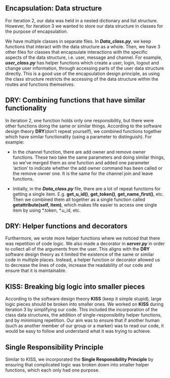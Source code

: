 ## Encapsulation: Data structure

For iteration 2, our data was held in a nested dictionary and list structure. However, for iteration 3 we wanted to store our data structure in classes for the purpose of encapsulation.

We have multiple classes in separate files. In ***Data_class.py***, we keep functions that interact with the data structure as a whole. Then, we have 3 other files for classes that encapsulate interactions with the specific aspects of the data structure, i.e. user, message and channel. For example, ***user_class.py*** has helper functions which create a user, login, logout and change user information, through accessing parts of the user data structure directly. This is a good use of the encapsulation design principle, as using the class structure restricts the accessing of the data structure within the routes and functions themselves.

## DRY: Combining functions that have similar functionality

In iteration 2, one function holds only one responsibility, but there were other functions doing the same or similar things.
According to the software design theory **DRY**(don’t repeat yourself), we combined functions together which have similar functionality (using a parameter to distinguish). For example:
* In the channel function, there are add owner and remove owner functions. These two take the same parameters and doing similar things, so we’ve merged them as one function and added one parameter ‘action’ to indicate whether the add owner command has been called or the remove owner one. It is the same for the channel join and leave functions.
- Initially, in the ***Data_class.py*** file, there are a lot of repeat functions for getting a single item. E.g. **get_u_id()**, **get_token()**, **get_name_first()**, etc. Then we combined them all together as a single function called **__getattribute__(self, item)**, which makes life easier to access one single item by using *.token, *.u_id, etc.

## DRY: Helper functions and decorators

Furthermore, we wrote more helper functions where we noticed that there was repetition of code logic. We also made a decorator in ***server.py*** in order to collect all of the arguments from the user. This aligns with the **DRY** software design theory as it limited the existence of the same or similar code in multiple places. Instead, a helper function or decorator allowed us to decrease the lines of code, increase the readability of our code and ensure that it is maintainable.

## KISS: Breaking big logic into smaller pieces

According to the software design theory **KISS** (keep it simple stupid), large logic pieces should be broken into smaller ones. We worked on **KISS** during iteration 3 by simplifying our code. This included the incorporation of the class data structures, the addition of single-responsibility helper functions, and by minimising repetition. Our aim was to ensure that if another human (such as another member of our group or a marker) was to read our code, it would be easy to follow and understand what it was trying to achieve.

## Single Responsibility Principle

Similar to KISS, we incorporated the **Single Responsibility Principle** by ensuring that complicated logic was broken down into smaller helper functions, which each only had one purpose.
